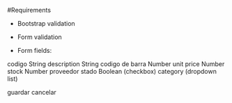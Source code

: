 #Requirements

- Bootstrap validation
- Form validation

- Form fields:

codigo String
description String
codigo de barra Number
unit price Number
stock Number
proveedor
stado Boolean (checkbox)
category (dropdown list)

guardar
cancelar
